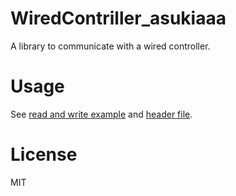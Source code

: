 # WiredContriller_asukiaaa

A library to communicate with a wired controller.

# Usage

See [read and write example](./examples/ReadAndWrite/ReadAndWrite.ino) and [header file](./src/WiredContriller_asukiaaa.h).

# License

MIT

